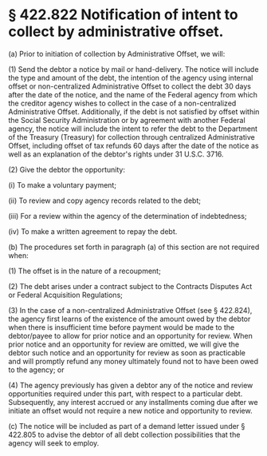 # § 422.822   Notification of intent to collect by administrative offset.

(a) Prior to initiation of collection by Administrative Offset, we will:


(1) Send the debtor a notice by mail or hand-delivery. The notice will include the type and amount of the debt, the intention of the agency using internal offset or non-centralized Administrative Offset to collect the debt 30 days after the date of the notice, and the name of the Federal agency from which the creditor agency wishes to collect in the case of a non-centralized Administrative Offset. Additionally, if the debt is not satisfied by offset within the Social Security Administration or by agreement with another Federal agency, the notice will include the intent to refer the debt to the Department of the Treasury (Treasury) for collection through centralized Administrative Offset, including offset of tax refunds 60 days after the date of the notice as well as an explanation of the debtor's rights under 31 U.S.C. 3716.


(2) Give the debtor the opportunity:


(i) To make a voluntary payment;


(ii) To review and copy agency records related to the debt;


(iii) For a review within the agency of the determination of indebtedness;


(iv) To make a written agreement to repay the debt.


(b) The procedures set forth in paragraph (a) of this section are not required when:


(1) The offset is in the nature of a recoupment;


(2) The debt arises under a contract subject to the Contracts Disputes Act or Federal Acquisition Regulations;


(3) In the case of a non-centralized Administrative Offset (see § 422.824), the agency first learns of the existence of the amount owed by the debtor when there is insufficient time before payment would be made to the debtor/payee to allow for prior notice and an opportunity for review. When prior notice and an opportunity for review are omitted, we will give the debtor such notice and an opportunity for review as soon as practicable and will promptly refund any money ultimately found not to have been owed to the agency; or


(4) The agency previously has given a debtor any of the notice and review opportunities required under this part, with respect to a particular debt. Subsequently, any interest accrued or any installments coming due after we initiate an offset would not require a new notice and opportunity to review.


(c) The notice will be included as part of a demand letter issued under § 422.805 to advise the debtor of all debt collection possibilities that the agency will seek to employ.




